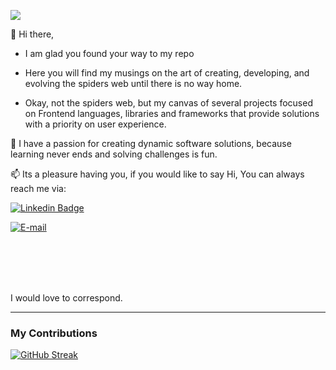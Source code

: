 ![](https://komarev.com/ghpvc/?username=Erudite885&style=flat-square&label=Profile)


👋   Hi there,

 -   I am glad you found your way to my repo
 
 -   Here you will find my musings on the art of creating, developing, and evolving the spiders web until there is no way home. 

 -   Okay, not the spiders web, but my canvas of several projects focused on Frontend languages, libraries and frameworks 
     that provide solutions with a priority on user experience.
 
💞️ I have a passion for creating dynamic software solutions, 
   because learning never ends and solving challenges is fun.

📫 Its a pleasure having you, 
    if you would like to say Hi,
      You can always reach me via:

[![Linkedin Badge](https://img.shields.io/badge/Bianca%20Uche-0077B5?style=for-the-badge&logo=Linkedin&logoColor=white&link=https://www.linkedin.com/in/bianca-uche/)](https://www.linkedin.com/in/bianca-uche/)

[![E-mail](https://img.shields.io/badge/Bianca%20Uche-D14836?style=for-the-badge&logo=gmail&logoColor=white)](mailto:uchebianca@gmail.com)

<br><br><br><br>

   I would love to correspond.

---    

<!---
Erudite885/Erudite885 is a ✨ special ✨ repository because its `README.md` (this file) appears on your GitHub profile.
You can click the Preview link to take a look at your changes.
--->


### My Contributions

[![GitHub Streak](https://streak-stats.demolab.com/?user=Erudite885&currStreakNum=2FD3EB&fire=pink&sideLabels=F00&date_format=[Y.]n.j)](https://git.io/streak-stats)
